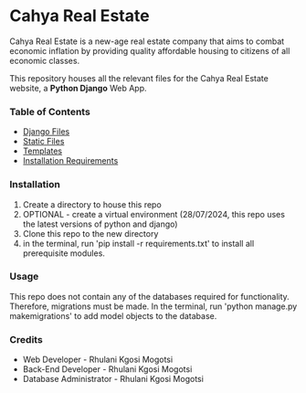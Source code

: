 # Cahya Real Estate

Cahya Real Estate is a new-age real estate company that aims to combat economic inflation
by providing quality affordable housing to citizens of all economic classes.

This repository houses all the relevant files for the Cahya Real Estate website,
a **Python Django** Web App.

### Table of Contents
* [Django Files](https://github.com/CodeMasterWinter/CahyaRealEstate/tree/main/CahyaRealEstate)
* [Static Files](https://github.com/CodeMasterWinter/CahyaRealEstate/tree/main/CahyaRealEstate/static)
* [Templates](https://github.com/CodeMasterWinter/CahyaRealEstate/tree/main/CahyaRealEstate/templates/CahyaRealEstate)
* [Installation Requirements](https://github.com/CodeMasterWinter/CahyaRealEstate/blob/main/requirements.txt)

### Installation
1. Create a directory to house this repo
2. OPTIONAL - create a virtual environment (28/07/2024, this repo uses the latest versions of python and django)
3. Clone this repo to the new directory
4. in the terminal, run 'pip install -r requirements.txt' to install all prerequisite modules.

### Usage
This repo does not contain any of the databases required for functionality. Therefore, migrations must be made.
In the terminal, run 'python manage.py makemigrations' to add model objects to the database.

### Credits
* Web Developer - Rhulani Kgosi Mogotsi
* Back-End Developer - Rhulani Kgosi Mogotsi
* Database Administrator - Rhulani Kgosi Mogotsi
